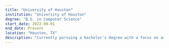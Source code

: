 ```yaml
---
title: "University of Houston"
institution: "University of Houston"
degree: "B.S. in Computer Science"
start_date: 2022-08-01
end_date: Present
location: "Houston, TX"
description: "Currently pursuing a bachelor's degree with a focus on artificial intelligence, software engineering, and data science."
---
```

